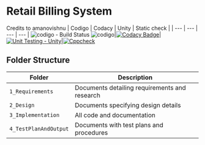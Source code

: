 # Retail Billing System 
Credits to amanovishnu 
| Codigo | Codacy | Unity | Static check |
| --- | --- | --- | --- |
![codigo - Build Status](https://api.codiga.io/project/30944/score/svg) 
![codigo](https://api.codiga.io/project/30944/status/svg)|[![Codacy Badge](https://app.codacy.com/project/badge/Grade/1cf3cea7803f444b8d926ffff2ae3ba2)](https://www.codacy.com/gh/LOGESHWARANS389/M1_RetailBillingSystem_Application/dashboard?utm_source=github.com&amp;utm_medium=referral&amp;utm_content=LOGESHWARANS389/M1_RetailBillingSystem_Application&amp;utm_campaign=Badge_Grade)|[![Unit Testing - Unity](https://github.com/LOGESHWARANS389/M1_RetailBillingSystem_Application/actions/workflows/unity.yml/badge.svg)](https://github.com/LOGESHWARANS389/M1_RetailBillingSystem_Application/actions/workflows/unity.yml)|[![Cppcheck](https://github.com/LOGESHWARANS389/M1_RetailBillingSystem_Application/actions/workflows/Static-check.yml/badge.svg?branch=main)](https://github.com/LOGESHWARANS389/M1_RetailBillingSystem_Application/actions/workflows/Static-check.yml)


## Folder Structure
Folder               | Description
---------------------| -----------------------------------------
`1_Requirements`     | Documents detailing requirements and research
`2_Design      `     | Documents specifying design details
`3_Implementation `  | All code and documentation
`4_TestPlanAndOutput`| Documents with test plans and procedures
